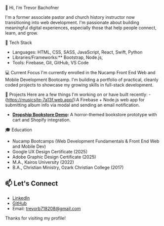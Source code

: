  👋 Hi, I'm Trevor Bachofner

I'm a former associate pastor and church history instructor now transitioning into web development. I'm passionate about building meaningful digital experiences, especially those that help people connect, learn, and grow.

 🧰 Tech Stack
- Languages: HTML, CSS, SASS, JavaScript, React, Swift, Python
- Libraries/Frameworks:** Bootstrap, Node.js,
- Tools: Firebase, Git, GitHub, VS Code

 💻 Current Focus
I'm currently enrolled in the Nucamp Front End Web and Mobile Development Bootcamp. I'm building a portfolio of practical, cleanly coded projects to showcase my growing skills in full-stack development.

 🔧 Projects
Here are a few things I'm working on or have built recently:
-(https://musicsite-7a13f.web.app/):A Firebase + Node.js web app for submitting album info via modal and sending an email notification.
- **[Dropship Bookstore Demo](#):** A horror-themed bookstore prototype with cart and Shopify integration.

 🎓 Education
- Nucamp Bootcamps (Web Development Fundamentals & Front End Web and Mobile Dev)
- Google UX Design Certificate (2025)
- Adobe Graphic Design Certificate (2025)
- M.A., Kairos University (2022)
- B.A., Christian Ministry, Ozark Christian College (2017)

## 📫 Let's Connect
- [LinkedIn](https://www.linkedin.com/in/trevorbachofner)
- [GitHub](https://github.com/tbachofner95)
- Email: trevorb718208@gmail.com

Thanks for visiting my profile!
